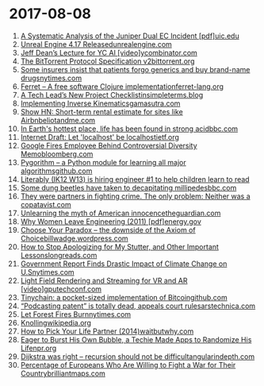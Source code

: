 # 2017-08-08
1. [A Systematic Analysis of the Juniper Dual EC Incident [pdf]uic.edu](https://www.cs.uic.edu/~s/papers/juniper2016/juniper2016.pdf)
2. [Unreal Engine 4.17 Releasedunrealengine.com](https://www.unrealengine.com/en-US/blog/unreal-engine-4-17-released)
3. [Jeff Dean’s Lecture for YC AI [video]ycombinator.com](http://blog.ycombinator.com/jeff-deans-lecture-for-yc-ai?src=hn)
4. [The BitTorrent Protocol Specification v2bittorrent.org](http://bittorrent.org/beps/bep_0052.html)
5. [Some insurers insist that patients forgo generics and buy brand-name drugsnytimes.com](https://www.nytimes.com/2017/08/06/health/prescription-drugs-brand-name-generic.html)
6. [Ferret – A free software Clojure implementationferret-lang.org](http://ferret-lang.org/)
7. [A Tech Lead’s New Project Checklistinsimpleterms.blog](https://insimpleterms.blog/2017/08/07/the-tech-leads-new-project-checklist/)
8. [Implementing Inverse Kinematicsgamasutra.com](http://gamasutra.com/blogs/LuisBermudez/20170804/303066/3_Simple_Steps_to_Implement_Inverse_Kinematics.php)
9. [Show HN: Short-term rental estimate for sites like Airbnbeliotandme.com](https://www.eliotandme.com/estimator)
10. [In Earth's hottest place, life has been found in strong acidbbc.com](http://www.bbc.com/future/story/20170803-in-earths-hottest-place-life-has-been-found-in-pure-acid)
11. [Internet Draft: Let 'localhost' be localhostietf.org](https://tools.ietf.org/html/draft-west-let-localhost-be-localhost-04)
12. [Google Fires Employee Behind Controversial Diversity Memobloomberg.com](https://www.bloomberg.com/news/articles/2017-08-08/google-fires-employee-behind-controversial-diversity-memo)
13. [Pygorithm – a Python module for learning all major algorithmsgithub.com](https://github.com/OmkarPathak/pygorithm)
14. [Literably (IK12 W13) is hiring engineer #1 to help children learn to read](https://news.ycombinator.com/item?id=14955624)
15. [Some dung beetles have taken to decapitating millipedesbbc.com](http://www.bbc.com/earth/story/20170608-some-dung-beetles-have-taken-to-decapitating-millipedes)
16. [They were partners in fighting crime. The only problem: Neither was a copatavist.com](https://magazine.atavist.com/not-fuzz-police-impersonator-santa-monica-steve-farzam)
17. [Unlearning the myth of American innocencetheguardian.com](https://www.theguardian.com/us-news/2017/aug/08/unlearning-the-myth-of-american-innocence)
18. [Why Women Leave Engineering (2011) [pdf]energy.gov](https://energy.gov/sites/prod/files/NSF_Stemming%20the%20Tide%20Why%20Women%20Leave%20Engineering.pdf)
19. [Choose Your Paradox – the downside of the Axiom of Choicebillwadge.wordpress.com](https://billwadge.wordpress.com/2017/06/12/thanks-axiom-of-choice-the-banachtarski-paradox/)
20. [How to Stop Apologizing for My Stutter, and Other Important Lessonslongreads.com](https://longreads.com/2017/08/04/how-to-stop-apologizing-for-my-stutter-and-other-important-lessons/)
21. [Government Report Finds Drastic Impact of Climate Change on U.Snytimes.com](https://mobile.nytimes.com/2017/08/07/climate/climate-change-drastic-warming-trump.html)
22. [Light Field Rendering and Streaming for VR and AR [video]gputechconf.com](http://on-demand.gputechconf.com/siggraph/2017/video/sig1746-jules-urbach-light-field-rendering-streaming.html)
23. [Tinychain: a pocket-sized implementation of Bitcoingithub.com](https://github.com/jamesob/tinychain)
24. [“Podcasting patent” is totally dead, appeals court rulesarstechnica.com](https://arstechnica.com/tech-policy/2017/08/appeals-court-upholds-invalidation-of-podcasting-patent/)
25. [Let Forest Fires Burnnytimes.com](https://www.nytimes.com/2017/08/06/science/let-forest-fires-burn-what-the-black-backed-woodpecker-knows.html)
26. [Knollingwikipedia.org](https://en.wikipedia.org/wiki/Knolling)
27. [How to Pick Your Life Partner (2014)waitbutwhy.com](https://waitbutwhy.com/2014/02/pick-life-partner.html?utm_source=Main+List&utm_campaign=a28c8308c6-&utm_medium=email&utm_term=0_5b568bad0b-a28c8308c6-54155229&mc_cid=a28c8308c6&mc_eid=507e56c683)
28. [Eager to Burst His Own Bubble, a Techie Made Apps to Randomize His Lifenpr.org](http://www.npr.org/sections/alltechconsidered/2017/06/08/531796329/eager-to-burst-his-own-bubble-a-techie-made-apps-to-randomize-his-life)
29. [Dijkstra was right – recursion should not be difficultangularindepth.com](https://blog.angularindepth.com/learn-recursion-in-10-minutes-e3262ac08a1)
30. [Percentage of Europeans Who Are Willing to Fight a War for Their Countrybrilliantmaps.com](http://brilliantmaps.com/europe-fight-war/)